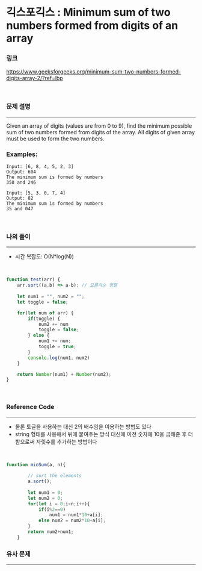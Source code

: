 긱스포긱스 : Minimum sum of two numbers formed from digits of an array
===
### 링크
https://www.geeksforgeeks.org/minimum-sum-two-numbers-formed-digits-array-2/?ref=lbp

<br>

### 문제 설명
---
Given an array of digits (values are from 0 to 9), find the minimum possible sum of two numbers formed from digits of the array. All digits of given array must be used to form the two numbers.

### Examples: 
```
Input: [6, 8, 4, 5, 2, 3]
Output: 604
The minimum sum is formed by numbers 
358 and 246

Input: [5, 3, 0, 7, 4]
Output: 82
The minimum sum is formed by numbers 
35 and 047
```
<br>

### 나의 풀이
---
- 시간 복잡도: O(N*log(N))

<br>

```js
function test(arr) {
    arr.sort((a,b) => a-b); // 오름차순 정렬
    
    let num1 = "", num2 = "";
    let toggle = false;

    for(let num of arr) {
        if(toggle) {
            num2 += num
            toggle = false;
        } else {
            num1 += num;
            toggle = true;
        }
        console.log(num1, num2)
    }

    return Number(num1) + Number(num2);
}
```
<br>

### Reference Code
---
- 물론 토글을 사용하는 대신 2의 배수임을 이용하는 방법도 있다
- string 형태를 사용해서 뒤에 붙여주는 방식 대신에 이전 숫자에 10을 곱해준 후 더함으로써 자릿수를 추가하는 방법이다

<br>

```js
function minSum(a, n){
 
        // sort the elements
        a.sort();
 
        let num1 = 0;
        let num2 = 0;
        for(let i = 0;i<n;i++){
            if(i%2==0)
                num1 = num1*10+a[i];
            else num2 = num2*10+a[i];
        }
        return num2+num1;
    }
```
### 유사 문제
---
<br>
